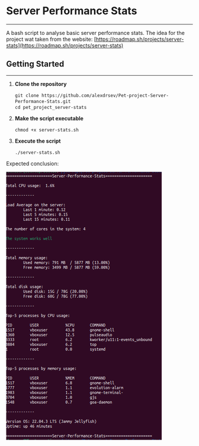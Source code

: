 # Server Performance Stats

___

A bash script to analyse basic server performance stats. The idea for the project wat taken from the website: [https://roadmap.sh/projects/server-stats](https://roadmap.sh/projects/server-stats)

## Getting Started

___

1. **Clone the repository**
    
    ```
    git clone https://github.com/alexdrsev/Pet-project-Server-Performance-Stats.git
    cd pet_project_server-stats
    ```
    
2. **Make the script executable**
    
    ```
    chmod +x server-stats.sh
    ```
    
3. **Execute the script**
    
    ```
    ./server-stats.sh
	```


Expected conclusion:

![](output.png)


